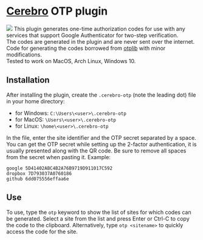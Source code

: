 # [Cerebro](https://cerebroapp.com/) OTP plugin

![](http://lazut.in/img/github-cerebro-otp.png)
This plugin generates one-time authorization codes for use with any services that support Google Authenticator for two-step verification.  
The codes are generated in the plugin and are never sent over the internet.  
Code for generating the codes borrowed from [otplib](//github.com/yeojz/otplib) with minor modifications.  
Tested to work on MacOS, Arch Linux, Windows 10.

## Installation
After installing the plugin, create the `.cerebro-otp` (note the leading dot) file in your home directory:
- for Windows: `C:\Users\<user>\.cerebro-otp`
- for MacOS: `\Users\<user>\.cerebro-otp`
- for Linux: `\home\<user>\.cerebro-otp`

In the file, enter the site identifier and the OTP secret separated by a space. You can get the OTP secret while setting up the 2-factor authentication, it is usually presented along with the QR code. Be sure to remove all spaces from the secret when pasting it. Example:
```
google 5D41402ABC4B2A76B9719D911017C592
dropbox 7D793037A0760186
github 6dd075556effaa6e
```

## Use
To use, type the `otp` keyword to show the list of sites for which codes can be generated. Select a site from the list and press Enter or Ctrl-C to copy the code to the clipboard. Alternatively, type `otp <sitename>` to quickly access the code for the site.
